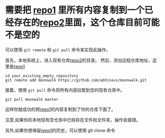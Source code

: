 

# 需要把 [repo1](https://github.com/abhinavs/moonwalk.git) 里所有内容复制到一个已经存在的[repo2](xx)里面，这个仓库目前可能不是空的

可以使用 `git remote` 和 `git pull` 命令来实现此操作。

首先，本地系统上，进入现有仓库[repo2](xx)的目录。
然后，添加远程仓库地址，这里是[repo1](https://github.com/abhinavs/moonwalk.git)
```
cd your_existing_empty_repository
git remote add moonwalk https://github.com/abhinavs/moonwalk.git
```
接着，使用 `git pull` 命令将所有内容拉取到您的现有仓库中。

```
git pull moonwalk master
```

这样你就成功的把[repo1](https://github.com/abhinavs/moonwalk.git)的内容复制到了你的仓库下面了。

注意,如果你的本地现有空仓库中已经存在文件和文件夹，操作会报错。

另外,如果你想保留[repo1](https://github.com/abhinavs/moonwalk.git)的历史，可以使用 git clone 命令